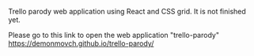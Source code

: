 Trello parody web application using React and CSS grid. It is not finished yet.

Please go to this link to open the web application "trello-parody" https://demonmovch.github.io/trello-parody/
